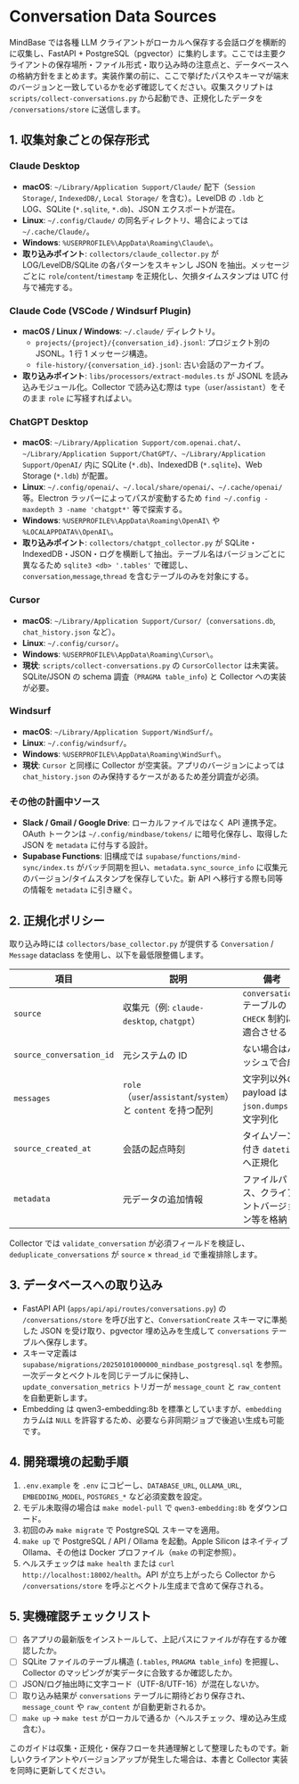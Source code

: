 # Conversation Data Sources

MindBase では各種 LLM クライアントがローカルへ保存する会話ログを横断的に収集し、FastAPI + PostgreSQL（pgvector）に集約します。ここでは主要クライアントの保存場所・ファイル形式・取り込み時の注意点と、データベースへの格納方針をまとめます。実装作業の前に、ここで挙げたパスやスキーマが端末のバージョンと一致しているかを必ず確認してください。収集スクリプトは `scripts/collect-conversations.py` から起動でき、正規化したデータを `/conversations/store` に送信します。

## 1. 収集対象ごとの保存形式

### Claude Desktop
- **macOS**: `~/Library/Application Support/Claude/` 配下（`Session Storage/`, `IndexedDB/`, `Local Storage/` を含む）。LevelDB の `.ldb` と LOG、SQLite (`*.sqlite`, `*.db`)、JSON エクスポートが混在。
- **Linux**: `~/.config/Claude/` の同名ディレクトリ、場合によっては `~/.cache/Claude/`。
- **Windows**: `%USERPROFILE%\AppData\Roaming\Claude\`。
- **取り込みポイント**: `collectors/claude_collector.py` が LOG/LevelDB/SQLite の各パターンをスキャンし JSON を抽出。メッセージごとに `role`/`content`/`timestamp` を正規化し、欠損タイムスタンプは UTC 付与で補完する。

### Claude Code (VSCode / Windsurf Plugin)
- **macOS / Linux / Windows**: `~/.claude/` ディレクトリ。
  - `projects/{project}/{conversation_id}.jsonl`: プロジェクト別の JSONL。1 行 1 メッセージ構造。
  - `file-history/{conversation_id}.jsonl`: 古い会話のアーカイブ。
- **取り込みポイント**: `libs/processors/extract-modules.ts` が JSONL を読み込みモジュール化。Collector で読み込む際は `type`（`user`/`assistant`）をそのまま `role` に写経すればよい。

### ChatGPT Desktop
- **macOS**: `~/Library/Application Support/com.openai.chat/`、`~/Library/Application Support/ChatGPT/`、`~/Library/Application Support/OpenAI/` 内に SQLite (`*.db`)、IndexedDB (`*.sqlite`)、Web Storage (`*.ldb`) が配置。
- **Linux**: `~/.config/openai/`、`~/.local/share/openai/`、`~/.cache/openai/` 等。Electron ラッパーによってパスが変動するため `find ~/.config -maxdepth 3 -name 'chatgpt*'` 等で探索する。
- **Windows**: `%USERPROFILE%\AppData\Roaming\OpenAI\` や `%LOCALAPPDATA%\OpenAI\`。
- **取り込みポイント**: `collectors/chatgpt_collector.py` が SQLite・IndexedDB・JSON・ログを横断して抽出。テーブル名はバージョンごとに異なるため `sqlite3 <db> '.tables'` で確認し、`conversation`,`message`,`thread` を含むテーブルのみを対象にする。

### Cursor
- **macOS**: `~/Library/Application Support/Cursor/`（`conversations.db`, `chat_history.json` など）。
- **Linux**: `~/.config/cursor/`。
- **Windows**: `%USERPROFILE%\AppData\Roaming\Cursor\`。
- **現状**: `scripts/collect-conversations.py` の `CursorCollector` は未実装。SQLite/JSON の schema 調査（`PRAGMA table_info`) と Collector への実装が必要。

### Windsurf
- **macOS**: `~/Library/Application Support/WindSurf/`。
- **Linux**: `~/.config/windsurf/`。
- **Windows**: `%USERPROFILE%\AppData\Roaming\WindSurf\`。
- **現状**: `Cursor` と同様に Collector が空実装。アプリのバージョンによっては `chat_history.json` のみ保持するケースがあるため差分調査が必須。

### その他の計画中ソース
- **Slack / Gmail / Google Drive**: ローカルファイルではなく API 連携予定。OAuth トークンは `~/.config/mindbase/tokens/` に暗号化保存し、取得した JSON を `metadata` に付与する設計。
- **Supabase Functions**: 旧構成では `supabase/functions/mind-sync/index.ts` がバッチ同期を担い、`metadata.sync_source_info` に収集元のバージョン/タイムスタンプを保存していた。新 API へ移行する際も同等の情報を `metadata` に引き継ぐ。

## 2. 正規化ポリシー

取り込み時には `collectors/base_collector.py` が提供する `Conversation` / `Message` dataclass を使用し、以下を最低限整備します。

| 項目 | 説明 | 備考 |
| --- | --- | --- |
| `source` | 収集元（例: `claude-desktop`, `chatgpt`） | `conversations` テーブルの `CHECK` 制約に適合させる |
| `source_conversation_id` | 元システムの ID | ない場合はハッシュで合成 |
| `messages` | `role`（`user`/`assistant`/`system`）と `content` を持つ配列 | 文字列以外の payload は `json.dumps` で文字列化 |
| `source_created_at` | 会話の起点時刻 | タイムゾーン付き `datetime` へ正規化 |
| `metadata` | 元データの追加情報 | ファイルパス、クライアントバージョン等を格納 |

Collector では `validate_conversation` が必須フィールドを検証し、`deduplicate_conversations` が `source` × `thread_id` で重複排除します。

## 3. データベースへの取り込み

- FastAPI API (`apps/api/api/routes/conversations.py`) の `/conversations/store` を呼び出すと、`ConversationCreate` スキーマに準拠した JSON を受け取り、pgvector 埋め込みを生成して `conversations` テーブルへ保存します。
- スキーマ定義は `supabase/migrations/20250101000000_mindbase_postgresql.sql` を参照。一次データとベクトルを同じテーブルに保持し、`update_conversation_metrics` トリガーが `message_count` と `raw_content` を自動更新します。
- Embedding は qwen3-embedding:8b を標準としていますが、`embedding` カラムは `NULL` を許容するため、必要なら非同期ジョブで後追い生成も可能です。

## 4. 開発環境の起動手順

1. `.env.example` を `.env` にコピーし、`DATABASE_URL`, `OLLAMA_URL`, `EMBEDDING_MODEL`, `POSTGRES_*` など必須変数を設定。
2. モデル未取得の場合は `make model-pull` で `qwen3-embedding:8b` をダウンロード。
3. 初回のみ `make migrate` で PostgreSQL スキーマを適用。
4. `make up` で PostgreSQL / API / Ollama を起動。Apple Silicon はネイティブ Ollama、その他は Docker プロファイル（`make` の判定参照）。
5. ヘルスチェックは `make health` または `curl http://localhost:18002/health`。API が立ち上がったら Collector から `/conversations/store` を呼ぶとベクトル生成まで含めて保存される。

## 5. 実機確認チェックリスト

- [ ] 各アプリの最新版をインストールして、上記パスにファイルが存在するか確認したか。
- [ ] SQLite ファイルのテーブル構造 (`.tables`, `PRAGMA table_info`) を把握し、Collector のマッピングが実データに合致するか確認したか。
- [ ] JSON/ログ抽出時に文字コード（UTF-8/UTF-16）が混在しないか。
- [ ] 取り込み結果が `conversations` テーブルに期待どおり保存され、`message_count` や `raw_content` が自動更新されるか。
- [ ] `make up` → `make test` がローカルで通るか（ヘルスチェック、埋め込み生成含む）。

このガイドは収集・正規化・保存フローを共通理解として整理したものです。新しいクライアントやバージョンアップが発生した場合は、本書と Collector 実装を同時に更新してください。
